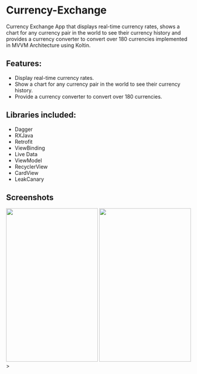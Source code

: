 # Currency-Exchange
Currency Exchange App that displays real-time currency rates, shows a chart for any currency pair in the world to see their currency history and provides a currency converter to convert over 180 currencies implemented in MVVM Architecture using Koltin.

## Features:

- Display real-time currency rates.
- Show a chart for any currency pair in the world to see their currency history.
- Provide a currency converter to convert over 180 currencies. 

## Libraries included:

- Dagger
- RXJava
- Retrofit
- ViewBinding
- Live Data 
- ViewModel 
- RecyclerView
- CardView
- LeakCanary

## Screenshots
 <img src="https://i.imgur.com/RplIbTf.png" width="250" height="418">  <img src="https://i.imgur.com/L2mCdSW.png" width="250" height="418">>  
